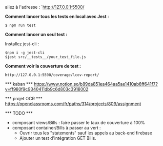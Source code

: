 allez à l'adresse : `http://127.0.0.1:5500/

**Comment lancer tous les tests en local avec Jest :**

```
$ npm run test
```

**Comment lancer un seul test :**

Installez jest-cli :

```
$npm i -g jest-cli
$jest src/__tests__/your_test_file.js
```

**Comment voir la couverture de test :**

`http://127.0.0.1:5500/coverage/lcov-report/`

*** kaban ***
https://www.notion.so/b89da851ea464aa5ae1410ab6ff641f7?v=ff980f9c9340411db9c6d803c3918002

*** projet OCR ***
https://openclassrooms.com/fr/paths/314/projects/809/assignment

*** TODO ***
- composant views/Bills : faire passer le taux de couverture à 100% 
- composant container/Bills à passer au vert :
    - Ouvrir tous les "statements" sauf les appels au back-end firebase
    - Ajouter un test d'intégration GET Bills.